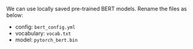 We can use locally saved pre-trained BERT models.
Rename the files as below:
- config: `bert_config.yml`
- vocabulary: `vocab.txt`
- model: `pytorch_bert.bin`
